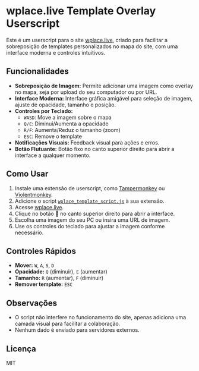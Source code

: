 # wplace.live Template Overlay Userscript

Este é um userscript para o site [wplace.live](https://wplace.live), criado para facilitar a sobreposição de templates personalizados no mapa do site, com uma interface moderna e controles intuitivos.

## Funcionalidades

- **Sobreposição de Imagem:** Permite adicionar uma imagem como overlay no mapa, seja por upload do seu computador ou por URL.
- **Interface Moderna:** Interface gráfica amigável para seleção de imagem, ajuste de opacidade, tamanho e posição.
- **Controles por Teclado:**
  - `WASD`: Move a imagem sobre o mapa
  - `Q/E`: Diminui/Aumenta a opacidade
  - `R/F`: Aumenta/Reduz o tamanho (zoom)
  - `ESC`: Remove o template
- **Notificações Visuais:** Feedback visual para ações e erros.
- **Botão Flutuante:** Botão fixo no canto superior direito para abrir a interface a qualquer momento.

## Como Usar

1. Instale uma extensão de userscript, como [Tampermonkey](https://www.tampermonkey.net/) ou [Violentmonkey](https://violentmonkey.github.io/).
2. Adicione o script [`wplace_template_script.js`](wplace_template_script.js) à sua extensão.
3. Acesse [wplace.live](https://wplace.live).
4. Clique no botão 🎨 no canto superior direito para abrir a interface.
5. Escolha uma imagem do seu PC ou insira uma URL de imagem.
6. Use os controles do teclado para ajustar a imagem conforme necessário.

## Controles Rápidos

- **Mover:** `W`, `A`, `S`, `D`
- **Opacidade:** `Q` (diminuir), `E` (aumentar)
- **Tamanho:** `R` (aumentar), `F` (diminuir)
- **Remover template:** `ESC`

## Observações

- O script não interfere no funcionamento do site, apenas adiciona uma camada visual para facilitar a colaboração.
- Nenhum dado é enviado para servidores externos.

## Licença

MIT
